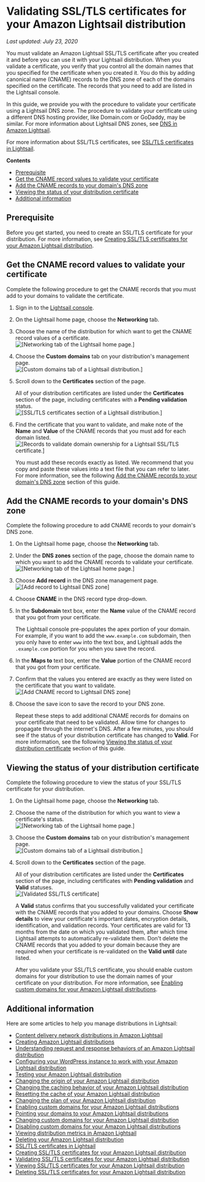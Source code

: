 # Validating SSL/TLS certificates for your Amazon Lightsail distribution<a name="amazon-lightsail-validating-a-distribution-certificate"></a>

 *Last updated: July 23, 2020* 

You must validate an Amazon Lightsail SSL/TLS certificate after you created it and before you can use it with your Lightsail distribution\. When you validate a certificate, you verify that you control all the domain names that you specified for the certificate when you created it\. You do this by adding canonical name \(CNAME\) records to the DNS zone of each of the domains specified on the certificate\. The records that you need to add are listed in the Lightsail console\.

In this guide, we provide you with the procedure to validate your certificate using a Lightsail DNS zone\. The procedure to validate your certificate using a different DNS hosting provider, like Domain\.com or GoDaddy, may be similar\. For more information about Lightsail DNS zones, see [DNS in Amazon Lightsail](understanding-dns-in-amazon-lightsail.md)\.

For more information about SSL/TLS certificates, see [SSL/TLS certificates in Lightsail](understanding-tls-ssl-certificates-in-lightsail-https.md)\.

**Contents**
+ [Prerequisite](#validate-distribution-certificate-prerequisite)
+ [Get the CNAME record values to validate your certificate](#get-distribution-certificate-cname-records)
+ [Add the CNAME records to your domain's DNS zone](#add-distribution-certificate-cname-records)
+ [Viewing the status of your distribution certificate](#viewing-distribution-certificate-status)
+ [Additional information](#validating-distribution-certificates-additional-information)

## Prerequisite<a name="validate-distribution-certificate-prerequisite"></a>

Before you get started, you need to create an SSL/TLS certificate for your distribution\. For more information, see [Creating SSL/TLS certificates for your Amazon Lightsail distribution](amazon-lightsail-create-a-distribution-certificate.md)\.

## Get the CNAME record values to validate your certificate<a name="get-distribution-certificate-cname-records"></a>

Complete the following procedure to get the CNAME records that you must add to your domains to validate the certificate\.

1. Sign in to the [Lightsail console](https://lightsail.aws.amazon.com/)\.

1. On the Lightsail home page, choose the **Networking** tab\.

1. Choose the name of the distribution for which want to get the CNAME record values of a certificate\.  
![\[Networking tab of the Lightsail home page.\]](https://d9yljz1nd5001.cloudfront.net/en_us/c61ab0669fef62b2778d591e8e619b4d/images/lightsail-home-page-networking.png)

1. Choose the **Custom domains** tab on your distribution's management page\.  
![\[Custom domains tab of a Lightsail distribution.\]](https://d9yljz1nd5001.cloudfront.net/en_us/c61ab0669fef62b2778d591e8e619b4d/images/lightsail-distribution-custom-domains-tab.png)

1. Scroll down to the **Certificates** section of the page\.

   All of your distribution certificates are listed under the **Certificates** section of the page, including certificates with a **Pending validation** status\.  
![\[SSL/TLS certificates section of a Lightsail distribution.\]](https://d9yljz1nd5001.cloudfront.net/en_us/c61ab0669fef62b2778d591e8e619b4d/images/distribution-certificates-section.png)

1. Find the certificate that you want to validate, and make note of the **Name** and **Value** of the CNAME records that you must add for each domain listed\.  
![\[Records to validate domain ownership for a Lightsail SSL/TLS certificate.\]](https://d9yljz1nd5001.cloudfront.net/en_us/c61ab0669fef62b2778d591e8e619b4d/images/lighstail-certificate-validation-records.png)

   You must add these records exactly as listed\. We recommend that you copy and paste these values into a text file that you can refer to later\. For more information, see the following [Add the CNAME records to your domain's DNS zone](#add-distribution-certificate-cname-records) section of this guide\.

## Add the CNAME records to your domain's DNS zone<a name="add-distribution-certificate-cname-records"></a>

Complete the following procedure to add CNAME records to your domain's DNS zone\.

1. On the Lightsail home page, choose the **Networking** tab\.

1. Under the **DNS zones** section of the page, choose the domain name to which you want to add the CNAME records to validate your certificate\.  
![\[Networking tab of the Lightsail home page.\]](https://d9yljz1nd5001.cloudfront.net/en_us/c61ab0669fef62b2778d591e8e619b4d/images/lightsail-home-page-networking-dns-zone.png)

1. Choose **Add record** in the DNS zone management page\.  
![\[Add record to Lightsail DNS zone\]](https://d9yljz1nd5001.cloudfront.net/en_us/c61ab0669fef62b2778d591e8e619b4d/images/lightsail-dns-zone-add-record.png)

1. Choose **CNAME** in the DNS record type drop\-down\.

1. In the **Subdomain** text box, enter the **Name** value of the CNAME record that you got from your certificate\.

   The Lightsail console pre\-populates the apex portion of your domain\. For example, if you want to add the `www.example.com` subdomain, then you only have to enter `www` into the text box, and Lightsail adds the `.example.com` portion for you when you save the record\.

1. In the **Maps to** text box, enter the **Value** portion of the CNAME record that you got from your certificate\.

1. Confirm that the values you entered are exactly as they were listed on the certificate that you want to validate\.  
![\[Add CNAME record to Lightsail DNS zone\]](https://d9yljz1nd5001.cloudfront.net/en_us/c61ab0669fef62b2778d591e8e619b4d/images/lightsail-dns-zone-cname-record.png)

1. Choose the save icon to save the record to your DNS zone\.

   Repeat these steps to add additional CNAME records for domains on your certificate that need to be validated\. Allow time for changes to propagate through the internet's DNS\. After a few minutes, you should see if the status of your distribution certificate has changed to **Valid**\. For more information, see the following [Viewing the status of your distribution certificate](#viewing-distribution-certificate-status) section of this guide\.

## Viewing the status of your distribution certificate<a name="viewing-distribution-certificate-status"></a>

Complete the following procedure to view the status of your SSL/TLS certificate for your distribution\.

1. On the Lightsail home page, choose the **Networking** tab\.

1. Choose the name of the distribution for which you want to view a certificate's status\.  
![\[Networking tab of the Lightsail home page.\]](https://d9yljz1nd5001.cloudfront.net/en_us/c61ab0669fef62b2778d591e8e619b4d/images/lightsail-home-page-networking.png)

1. Choose the **Custom domains** tab on your distribution's management page\.  
![\[Custom domains tab of a Lightsail distribution.\]](https://d9yljz1nd5001.cloudfront.net/en_us/c61ab0669fef62b2778d591e8e619b4d/images/lightsail-distribution-custom-domains-tab.png)

1. Scroll down to the **Certificates** section of the page\.

   All of your distribution certificates are listed under the **Certificates** section of the page, including certificates with **Pending validation** and **Valid** statuses\.  
![\[Validated SSL/TLS certificate\]](https://d9yljz1nd5001.cloudfront.net/en_us/c61ab0669fef62b2778d591e8e619b4d/images/lightsail-validated-certificate.png)

   A **Valid** status confirms that you successfully validated your certificate with the CNAME records that you added to your domains\. Choose **Show details** to view your certificate's important dates, encryption details, identification, and validation records\. Your certificates are valid for 13 months from the date on which you validated them, after which time Lightsail attempts to automatically re\-validate them\. Don't delete the CNAME records that you added to your domain because they are required when your certificate is re\-validated on the **Valid until** date listed\.

   After you validate your SSL/TLS certificate, you should enable custom domains for your distribution to use the domain names of your certificate on your distribution\. For more information, see [Enabling custom domains for your Amazon Lightsail distributions](amazon-lightsail-enabling-distribution-custom-domains.md)\.

## Additional information<a name="validating-distribution-certificates-additional-information"></a>

Here are some articles to help you manage distributions in Lightsail:
+ [Content delivery network distributions in Amazon Lightsail](amazon-lightsail-content-delivery-network-distributions.md)
+ [Creating Amazon Lightsail distributions](amazon-lightsail-creating-content-delivery-network-distribution.md)
+ [Understanding request and response behaviors of an Amazon Lightsail distribution](amazon-lightsail-distribution-request-and-response.md)
+ [Configuring your WordPress instance to work with your Amazon Lightsail distribution](amazon-lightsail-editing-wp-config-for-distribution.md)
+ [Testing your Amazon Lightsail distribution](amazon-lightsail-testing-distribution.md)
+ [Changing the origin of your Amazon Lightsail distribution](amazon-lightsail-changing-distribution-origin.md)
+ [Changing the caching behavior of your Amazon Lightsail distribution](amazon-lightsail-changing-default-cache-behavior.md)
+ [Resetting the cache of your Amazon Lightsail distribution](amazon-lightsail-resetting-distribution-cache.md)
+ [Changing the plan of your Amazon Lightsail distribution](amazon-lighstail-changing-distribution-plan.md)
+ [Enabling custom domains for your Amazon Lightsail distributions](amazon-lightsail-enabling-distribution-custom-domains.md)
+ [Pointing your domains to your Amazon Lightsail distributions](amazon-lightsail-point-domain-to-distribution.md)
+ [Changing custom domains for your Amazon Lightsail distribution](amazon-lightsail-changing-distribution-custom-domains.md)
+ [Disabling custom domains for your Amazon Lightsail distributions](amazon-lightsail-disabling-distribution-custom-domains.md)
+ [Viewing distribution metrics in Amazon Lightsail](amazon-lightsail-viewing-distribution-health-metrics.md)
+ [Deleting your Amazon Lightsail distribution](amazon-lightsail-deleting-distribution.md)
+ [SSL/TLS certificates in Lightsail](understanding-tls-ssl-certificates-in-lightsail-https.md)
+ [Creating SSL/TLS certificates for your Amazon Lightsail distribution](amazon-lightsail-create-a-distribution-certificate.md)
+ [Validating SSL/TLS certificates for your Amazon Lightsail distribution](#amazon-lightsail-validating-a-distribution-certificate)
+ [Viewing SSL/TLS certificates for your Amazon Lightsail distribution](amazon-lightsail-viewing-distribution-certificates.md)
+ [Deleting SSL/TLS certificates for your Amazon Lightsail distribution](amazon-lightsail-deleting-distribution-certificates.md)